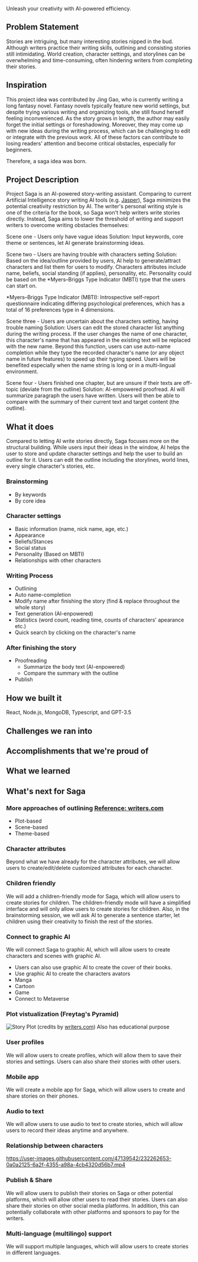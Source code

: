 <!-- # HackDartmouth2023 -->
<!-- ## Elevator Pitch
Writing stories with increasing efficiency without limiting creativity. This AI-powered project lowers the threshold for completing outlines, story settings, and refining their overall style and tone. -->
Unleash your creativity with AI-powered efficiency.
## Problem Statement
Stories are intriguing, but many interesting stories nipped in the bud. Although writers practice their writing skills, outlining and consisting stories still intimidating. World creation, character settings, and storylines can be overwhelming and time-consuming, often hindering writers from completing their stories. 

## Inspiration
This project idea was contributed by Jing Gao, who is currently writing a long fantasy novel. Fantasy novels typically feature new world settings, but despite trying various writing and organizing tools, she still found herself feeling inconvenienced. As the story grows in length, the author may easily forget the initial settings or foreshadowing. Moreover, they may come up with new ideas during the writing process, which can be challenging to edit or integrate with the previous work. All of these factors can contribute to losing readers' attention and become critical obstacles, especially for beginners.

Therefore, a saga idea was born.

## Project Description
Project Saga is an AI-powered story-writing assistant. Comparing to current Artificial Intelligence story writing AI tools (e.g. [Jasper](https://www.jasper.ai/)), Saga minimizes the potential creativity restriction by AI. The writer's personal writing style is one of the criteria for the book, so Saga won't help writers write stories directly. Instead, Saga aims to lower the threshold of writing and support writers to overcome writing obstacles themselves:

Scene one - Users only have vague ideas
Solution: Input keywords, core theme or sentences, let AI generate brainstorming ideas.

Scene two - Users are having trouble with characters setting
Solution: Based on the idea/outline provided by users, AI help to generate/attract characters and list them for users to modify. Characters attributes include name, beliefs, social standing (if applies), personality, etc. Personality could be based on the *Myers–Briggs Type Indicator (MBTI) type that the users can start on. 

*Myers–Briggs Type Indicator (MBTI): Introspective self-report questionnaire indicating differing psychological preferences, which has a total of 16 preferences type in 4 dimensions.

Scene three - Users are uncertain about the characters setting, having trouble naming
Solution: Users can edit the stored character list anything during the writing process. If the user changes the name of one character, this character's name that has appeared in the existing text will be replaced with the new name.
Beyond this function, users can use auto-name completion while they type the recorded character's name (or any object name in future features) to speed up their typing speed. Users will be benefited especially when the name string is long or in a multi-lingual environment.

Scene four - Users finished one chapter, but are unsure if their texts are off-topic (deviate from the outline)
Solution: AI-empowered proofread. AI will summarize paragraph the users have written. Users will then be able to compare with the summary of their current text and target content (the outline).


## What it does
Compared to letting AI write stories directly, Saga focuses more on the structural building. While users input their ideas in the window, AI helps the user to store and update character settings and help the user to build an outline for it. Users can edit the outline including the storylines, world lines, every single character's stories, etc.
### Brainstorming
- By keywords
- By core idea

### Character settings
- Basic information (name, nick name, age, etc.)
- Appearance
- Beliefs/Stances
- Social status
- Personality (Based on MBTI)
- Relationships with other characters

### Writing Process
- Outlining
- Auto name-completion
- Modify name after finishing the story (find & replace throughout the whole story)
- Text generation (AI-enpowered)
- Statistics (word count, reading time, counts of characters' apearance etc.)
- Quick search by clicking on the character's name

### After finishing the story
- Proofreading
  - Summarize the body text (AI-enpowered)
  - Compare the summary with the outline
- Publish

## How we built it
React, Node.js, MongoDB, Typescript, and GPT-3.5

## Challenges we ran into



## Accomplishments that we're proud of



## What we learned



## What's next for Saga
### More approaches of outlining [Reference: writers.com](https://writers.com/how-to-write-a-story-outline)
- Plot-based
- Scene-based
- Theme-based

### Character attributes
Beyond what we have already for the character attributes, we will allow users to create/edit/delete customized attributes for each character.

### Children friendly
We will add a children-friendly mode for Saga, which will allow users to create stories for children. The children-friendly mode will have a simplified interface and will only allow users to create stories for children.
Also, in the brainstorming session, we will ask AI to generate a sentence starter, let children using their creativity to finish the rest of the stories.

### Connect to graphic AI
We will connect Saga to graphic AI, which will allow users to create characters and scenes with graphic AI.
- Users can also use graphic AI to create the cover of their books.
- Use graphic AI to create the characters avators
- Manga
- Cartoon
- Game
- Connect to Metaverse

### Plot vistualization (Freytag's Pyramid)
![Story Plot](https://writers.com/wp-content/uploads/2021/12/Freytags-Pyramid.png)
(credits by [writers.com](https://writers.com/freytags-pyramid))
Also has educational purpose
### User profiles
We will allow users to create profiles, which will allow them to save their stories and settings. Users can also share their stories with other users.

### Mobile app
We will create a mobile app for Saga, which will allow users to create and share stories on their phones.

### Audio to text
We will allow users to use audio to text to create stories, which will allow users to record their ideas anytime and anywhere.

### Relationship between characters
https://user-images.githubusercontent.com/47139542/232262653-0a0a2125-6a2f-4355-a98a-4cb4320d56b7.mp4

### Publish & Share
We will allow users to publish their stories on Saga or other potential platforms, which will allow other users to read their stories. Users can also share their stories on other social media platforms.
In addition, this can potentially collaborate with other platforms and sponsors to pay for the writers.

### Multi-language (multilingo) support
We will support multiple languages, which will allow users to create stories in different languages.

